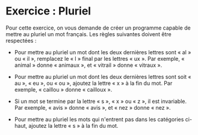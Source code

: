 # Exercice : Pluriel

Pour cette exercice, on vous demande de créer un programme capable de
mettre au pluriel un mot français. Les règles suivantes doivent être
respectées :

-   Pour mettre au pluriel un mot dont les deux dernières lettres sont 
    « al » ou « il », remplacez le « l » final par les lettres « ux ».
    Par exemple, « animal » donne « animaux », et « vitrail » donne
    « vitraux ».

-   Pour mettre au pluriel un mot dont les deux dernières lettres sont
    soit « au », « eu », ou « ou », ajoutez la lettre « x » à la fin du
    mot. Par exemple, « caillou » donne « cailloux ».

-   Si un mot se termine par la lettre « s », « x » ou « z », il est
    invariable. Par exemple, « avis » donne « avis », et « nez » donne
    « nez ».

-   Pour mettre au pluriel les mots qui n'entrent pas dans les
    catégories ci-haut, ajoutez la lettre « s » à la fin du mot.
